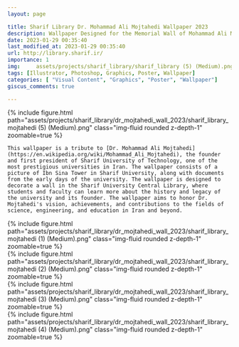 ```yaml
---
layout: page

title: Sharif Library Dr. Mohammad Ali Mojtahedi Wallpaper 2023
description: Wallpaper Designed for the Memorial Wall of Mohammad Ali Mojtahedi,The Founder of the University, in Sharif University Library
date: 2023-01-29 00:35:40
last_modified_at: 2023-01-29 00:35:40 
url: http://library.sharif.ir/
importance: 1
img:     assets/projects/sharif_library/sharif_library (5) (Medium).png
tags: [Illustrator, Photoshop, Graphics, Poster, Wallpaper]
categories: [ "Visual Content", "Graphics", "Poster", "Wallpaper"]
giscus_comments: true

---
```


<div class="row mt-3">
    <div class="col-sm mt-3 mt-md-0">
        {% include figure.html path="assets/projects/sharif_library/dr_mojtahedi_wall_2023/sharif_library_mojtahedi (5) (Medium).png" class="img-fluid rounded z-depth-1" zoomable=true %}
    </div>

</div>

    This wallpaper is a tribute to [Dr. Mohammad Ali Mojtahedi](https://en.wikipedia.org/wiki/Mohammad_Ali_Mojtahedi), the founder and first president of Sharif University of Technology, one of the most prestigious universities in Iran. The wallpaper consists of a picture of Ibn Sina Tower in Sharif University, along with documents from the early days of the university. The wallpaper is designed to decorate a wall in the Sharif University Central Library, where students and faculty can learn more about the history and legacy of the university and its founder. The wallpaper aims to honor Dr. Mojtahedi's vision, achievements, and contributions to the fields of science, engineering, and education in Iran and beyond.



<div class="row mt-3">
    <div class="col-sm mt-3 mt-md-0">
        {% include figure.html path="assets/projects/sharif_library/dr_mojtahedi_wall_2023/sharif_library_mojtahedi (1) (Medium).png" class="img-fluid rounded z-depth-1" zoomable=true %}
    </div>
    <div class="col-sm mt-3 mt-md-0">
        {% include figure.html path="assets/projects/sharif_library/dr_mojtahedi_wall_2023/sharif_library_mojtahedi (2) (Medium).png" class="img-fluid rounded z-depth-1" zoomable=true %}
    </div> 

    
</div>

<div class="row mt-3">
    <div class="col-sm mt-3 mt-md-0">
        {% include figure.html path="assets/projects/sharif_library/dr_mojtahedi_wall_2023/sharif_library_mojtahedi (3) (Medium).png" class="img-fluid rounded z-depth-1" zoomable=true %}
    </div>
    <div class="col-sm mt-3 mt-md-0">
        {% include figure.html path="assets/projects/sharif_library/dr_mojtahedi_wall_2023/sharif_library_mojtahedi (4) (Medium).png" class="img-fluid rounded z-depth-1" zoomable=true %}
    </div>
    
    
    
</div>


